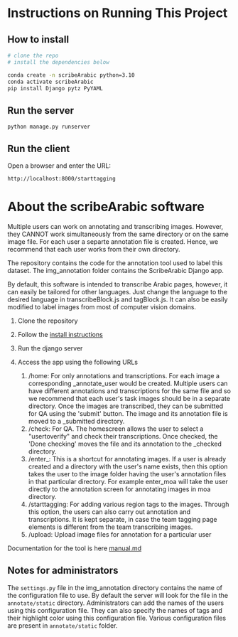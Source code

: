 # Instructions on Running This Project

## <a name="install"></a> How to install

```bash
# clone the repo
# install the dependencies below

conda create -n scribeArabic python=3.10
conda activate scribeArabic
pip install Django pytz PyYAML
```

## Run the server

```
python manage.py runserver
```

## Run the client

Open a browser and enter the URL:

```
http://localhost:8000/starttagging
```

# About the scribeArabic software

Multiple users can work on annotating and transcribing images. However, they CANNOT work simultaneously from the same directory or on the same image file. For each user a separte annotation file is created. Hence, we recommend that each user works from their own directory.

The repository contains the code for the annotation tool used to label this dataset. The img_annotation folder contains the ScribeArabic Django app.

By default, this software is intended to transcribe Arabic pages, however, it can easily be tailored for other languages. Just change the language to the desired language in transcribeBlock.js and tagBlock.js. It can also be easily modified to label images from most of computer vision domains.

1. Clone the repository
2. Follow the [install instructions](#install)
3. Run the django server
4. Access the app using the following URLs

   1. /home: For only annotations and transcriptions. For each image a corresponding \_annotate_user would be created. Multiple users can have different annotations and transcriptions for the same file and so we recommend that each user's task images should be in a separate directory. Once the images are transcribed, they can be submitted for QA using the 'submit' button. The image and its annotation file is moved to a <user>\_submitted directory.
   2. /check: For QA. The homescreen allows the user to select a "usertoverify" and check their transcriptions. Once checked, the 'Done checking' moves the file and its annotation to the <user>\_checked directory.
   3. /enter\_<username>: This is a shortcut for annotating images. If a user is already created and a directory with the user's name exists, then this option takes the user to the image folder having the user's annotation files in that particular directory. For example enter_moa will take the user directly to the annotation screen for annotating images in moa directory.
   4. /starttagging: For adding various region tags to the images. Through this option, the users can also carry out annotation and transcriptions. It is kept separate, in case the team tagging page elements is different from the team transcribing images.
   5. /upload: Upload image files for annotation for a particular user

Documentation for the tool is here [manual.md](manual.md)

## Notes for administrators
The `settings.py` file in the img_annotation directory contains the name of the configuration file to use. By default the server will look for the file in the `annotate/static` directory. Administrators can add the names of the users using this configuration file. They can also specify the names of tags and their highlight color using this configuration file. Various configuration files are present in `annotate/static` folder. 
